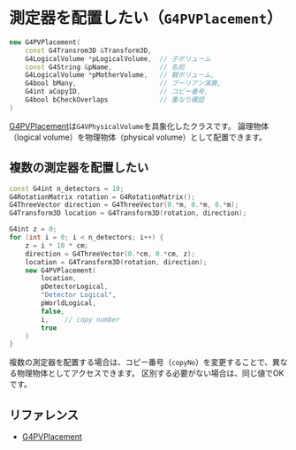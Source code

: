 # 測定器を配置したい（``G4PVPlacement``）

```cpp
new G4PVPlacement(
    const G4Transrom3D &Transform3D,
    G4LogicalVolume *pLogicalVolume,  // 子ボリューム
    const G4String &pName,            // 名前
    G4LogicalVolume *pMotherVolume,   // 親ボリューム,
    G4bool bMany,                     // ブーリアン演算,
    G4int aCopyID,                    // コピー番号,
    G4bool bCheckOverlaps             // 重なり確認
)
```

[G4PVPlacement](https://geant4.kek.jp/Reference/11.2.0/classG4PVPlacement.html)は``G4VPhysicalVolume``を具象化したクラスです。
論理物体（logical volume）を物理物体（physical volume）として配置できます。

## 複数の測定器を配置したい

```cpp
const G4int n_detectors = 10;
G4RotationMatrix rotation = G4RotationMatrix();
G4ThreeVector direction = G4ThreeVector(0.*m, 0.*m, 0.*m);
G4Transform3D location = G4Transform3D(rotation, direction);

G4int z = 0;
for (int i = 0; i < n_detectors; i++) {
    z = i * 10 * cm;
    direction = G4ThreeVector(0.*cm, 0.*cm, z);
    location = G4Transform3D(rotation, direction);
    new G4PVPlacement(
        location,
        pDetectorLogical,
        "Detector Logical",
        pWorldLogical,
        false,
        i,    // copy number
        true
    )
}
```

複数の測定器を配置する場合は、コピー番号（``copyNo``）を変更することで、異なる物理物体としてアクセスできます。
区別する必要がない場合は、同じ値でOKです。

## リファレンス

- [G4PVPlacement](https://geant4.kek.jp/Reference/11.2.0/classG4PVPlacement.html)

